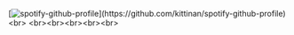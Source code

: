 [![spotify-github-profile]([https://spotify-github-profile.vercel.app/api/view?uid=22thftxib35zraloo4ct2unwa&cover](https://spotify-github-profile.vercel.app/api/view.svg?uid=31acxwctf6kzxqfnbrft6jil74uq&cover)_image=true&theme=novatorem)](https://github.com/kittinan/spotify-github-profile) <br>
<br><br><br><br><br>
